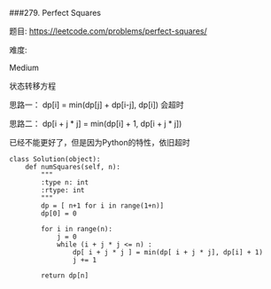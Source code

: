 
###279. Perfect Squares


题目:
<https://leetcode.com/problems/perfect-squares/>


难度:

Medium


状态转移方程

思路一：
dp[i] = min(dp[j] + dp[i-j], dp[i])
会超时

思路二：
dp[i + j * j] = min(dp[i] + 1, dp[i + j * j])

已经不能更好了，但是因为Python的特性，依旧超时



```
class Solution(object):
    def numSquares(self, n):
        """
        :type n: int
        :rtype: int
        """
        dp = [ n+1 for i in range(1+n)]
        dp[0] = 0

        for i in range(n):
        	j = 0
        	while (i + j * j <= n) :
        		dp[ i + j * j ] = min(dp[ i + j * j], dp[i] + 1)
        		j += 1

        return dp[n]

```
